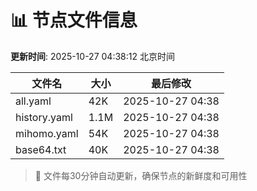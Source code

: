 # 📊 节点文件信息

**更新时间**: 2025-10-27 04:38:12 北京时间

| 文件名 | 大小 | 最后修改 |
|--------|------|----------|
| all.yaml | 42K | 2025-10-27 04:38 |
| history.yaml | 1.1M | 2025-10-27 04:38 |
| mihomo.yaml | 54K | 2025-10-27 04:38 |
| base64.txt | 40K | 2025-10-27 04:38 |

> 🔄 文件每30分钟自动更新，确保节点的新鲜度和可用性
